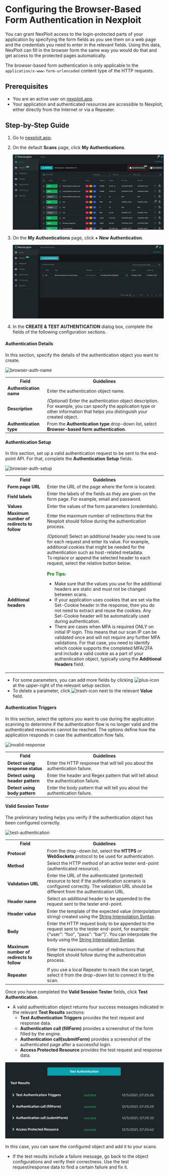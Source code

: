 # Configuring the Browser-Based Form Authentication in Nexploit
You can grant NexPloit access to the login-protected parts of your application by specifying the form fields as you see them on a web page and the credentials you need to enter in the relevant fields. Using this data, NexPloit can fill in the browser form the same way you would do that and get access to the protected pages automatically.   

The browser-based form authentication is only applicable to the `application/x-www-form-urlencoded` content type of the HTTP requests.


## Prerequisites
*   You are an active user on [nexploit.app](https://nexploit.app/scans).
*   Your application and authenticated resources are accessible to Nexploit, either directly from the Internet or via a Repeater.


## Step-by-Step Guide
1. Go to [nexploit.app](https://nexploit.app/scans).
2. On the default **Scans** page, click **My Authentications**.

    ![my-authentications](../media/my-authentications.png ':size=60%')

3. On the **My Authentications** page, click **+ New Authentication**.

    ![auth-plus](../media/auth-plus.png ':size=60%')

4. In the **CREATE & TEST AUTHENTICATION** dialog box, complete the fields of the following configuration sections.

#### Authentication Details 

In this section, specify the details of the authentication object you want to create.

![browser-auth-name](../media/browser-auth-name.png ':size=60%')

<table id="simple-table">
  <tr>
    <th width="25%"><b>Field</b></th>
    <th width="75%"><b>Guidelines</b></th>
  </tr>
  <tr>
    <td width="25%"><b>Authentication name</b></td>
    <td width="75%" >
       Enter the authentication object name.
    </td>
  </tr>
  <tr>
    <td width="25%"><b> Description</b></td>
    <td width="75%" >
        <em>(Optional)</em> Enter the authentication object description. For example, you can specify the application type or other information that helps you distinguish your created object.
    </td>
  </tr>
  <tr>
    <td width="25%"><b>Authentication type</b></td>
    <td width="75%" >
      From the <b>Authentication type</b> drop-down list, select <b>Browser-based form authentication</b>.
    </td>
  </tr>
</table>

#### Authentication  Setup 

In this section, set up a valid authentication request to be sent to the end-point API. For that, complete the **Authentication Setup** fields.

![browser-auth-setup](../media/browser-auth-setup.png ':size=60%')

<table id="simple-table">
  <tr>
    <th width="25%"><b>Field</b></th>
    <th width="75%"><b>Guidelines</b></th>
  </tr>
  <tr>
    <td width="25%"><b>Form page URL</b></td>
    <td width="75%" >
        Enter the URL of the page where the form is located.
    </td>
  </tr>
  <tr>
    <td width="25%"><b>Field labels</b></td>
    <td width="75%" >
        Enter the labels of the fields as they are given on the form page. For example, email and password.
    </td>
  </tr>
  <tr>
    <td width="25%"><b>Values</b></td>
    <td width="75%" >
        Enter the values of the form parameters (credentials).
    </td>
  </tr>
  <tr>
    <td width="25%"><b>Maximum number of redirects to follow</b></td>
    <td width="75%" >
        Enter the maximum number of redirections that the Nexploit should follow during the authentication process.
    </td>
  </tr>
  <tr>
    <td width="25%"><b>Additional headers</b></td>
    <td width="75%" >
        <em>(Optional)</em> Select an additional header you need to use for each request and enter its value.  For example, additional cookies that might be needed for the authentication such as host-related metadata.<br> To replace or append the selected header to each request, select the relative button below.<br><br>
        <font color="green"><b>Pro Tips:</b></font>
        <ul>
            <li>
                Make sure that the values you use for the additional headers are static and must not be changed between scans.
            </li>
            <li>
                If your application uses cookies that are set via the Set-Cookie header in the response, then you do not need to extract and reuse the cookies. Any Set-Cookie header will be automatically used during authentication.  
            </li>
             <li>
                There are cases when MFA is required  ONLY on initial IP login. This means that our scan IP can be validated once and will not require any further MFA validations. For that case, you need to identify which cookie supports the completed MFA/2FA and include a valid cookie as a part of your authentication object, typically using the <b>Additional Headers</b> field.  
            </li>
        </ul>
    </td>
  </tr>
</table>

* For some parameters, you can add more fields by clicking ![plus-icon](../media/plus-icon.png ':size=2%') at the upper-right of the relevant setup section. 
* To delete a parameter, click ![trash-icon](../media/trash-icon.png ':size=3%') next to the relevant **Value** field.

#### Authentication Triggers 

In this section, select the options you want to use during the application scanning to determine if the authentication flow is no longer valid and the authenticated resources cannot be reached. The options define how the application responds in case the authentication flow fails.

![invalid-response](../media/invalid-response.png ':size=60%') 

<table id="simple-table">
  <tr>
    <th width="25%"><b>Field</b></th>
    <th width="75%"><b>Guidelines</b></th>
  </tr>
  <tr>
    <td width="25%"><b>Detect using response status</b></td>
    <td width="75%" >
       Enter the HTTP response that will tell you about the authentication failure.
    </td>
  </tr>
  <tr>
    <td width="25%"><b>Detect using header pattern</b></td>
    <td width="75%" >
        Enter the header and Regex pattern that will tell about the authentication failure.
    </td>
  </tr>
  <tr>
    <td width="25%"><b>Detect using body pattern</b></td>
    <td width="75%" >
       Enter the body pattern that will tell you about the authentication failure. 
    </td>
  </tr>
</table>


#### Valid Session Tester 

The preliminary testing helps you verify if the authentication object has been configured correctly.

   ![test-authentication](../media/test-authentication.png ':size=60%') 


<table id="simple-table">
  <tr>
    <th width="25%"><b>Field</b></th>
    <th width="75%"><b>Guidelines</b></th>
  </tr>
  <tr>
    <td width="25%"><b>Protocol </b></td>
    <td width="75%" >
       From the drop-down list, select the <b>HTTPS</b> or <b>WebSockets</b> protocol to be used for authentication. 
    </td>
  </tr>
  <td width="25%"><b>Method </b></td>
    <td width="75%" >
       Select the HTTP method of an active tester end-point (authenticated resource). 
    </td>
  </tr>
  <tr>
    <td width="25%"><b>Validation URL </b></td>
    <td width="75%" >
       Enter the URL of the authenticated (protected) resource to test if the authentication scenario is configured correctly. The validation URL should be different from the authentication URL.   
    </td>
  </tr>
  <tr>
    <td width="25%"><b>Header name </b></td>
    <td width="75%" >
       Select an additional header to be appended to the request sent to the tester end-point. 
    </td>
  </tr>
  <tr>
    <td width="25%"><b>Header value </b></td>
    <td width="75%" >
       Enter the template of the expected value (interpolation string) created using the <a href="/#/guide/np-web-ui/scanning/managing-authentications/syntax.md">String Interpolation Syntax</a>.   
    </td>
  </tr>
  <tr>
    <td width="25%"><b>Body </b></td>
    <td width="75%" >    
       Enter the HTTP request body to be appended to the request sent to the tester end-point, for example:{“user”: “foo”, “pass”: “bar”}’. You can interpolate the body using the <a href="/#/guide/np-web-ui/scanning/managing-authentications/syntax.md">String Interpolation Syntax</a>.   
    </td>
  </tr>
  <tr>
    <td width="25%"><b>Maximum number of redirects to follow </b></td>
    <td width="75%" >
       Enter the maximum number of redirections that Nexploit should follow during the authentication process.   
    </td>
  </tr>
   <tr>
    <td width="25%"><b>Repeater </b></td>
    <td width="75%" >
       If you use a local Repeater to reach the scan target, select it from the drop-down list to connect it to the scan.   
    </td>
  </tr>
  </table>

Once you have completed the **Valid Session Tester** fields, click **Test Authentication**.

 * A valid authentication object returns four success messages indicated in the relevant  **Test Results** sections: 
     *   **Test Authentication Triggers** provides the test request and response data.
     *   **Authentication call (fillForm)** provides a screenshot of the form filled by the engine.
     *   **Authentication call(submitForm)** provides a screenshot of the authenticated page after a successful login.
     *   **Access Protected Resource** provides the test request and response data.

  ![test-results-bb](../media/test-results-bb.png ':size=45%') 

In this case, you can save the configured object and add it to your scans.

 * If the test results include a failure message, go back to the object configurations and verify their correctness. Use the test request/response data to find a certain failure and fix it.